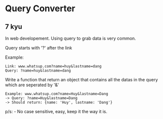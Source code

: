 # Query Converter
## 7 kyu

In web developement. Using query to grab data is very common.

Query starts with '?' after the link

Example:
```
Link: www.whatsup.com?name=huy&lastname=dang
Query: ?name=huy&lastname=dang
```

Write a function that return an object that contains all the datas in the query which are seperated by '&'
```
Example: www.whatsup.com?name=Huy&lastname=Dang
-> Query: ?name=Huy&lastname=Dang
-> Should return: {name: 'Huy', lastname: 'Dang'}
```
p/s: - No case sensitive, easy, keep it the way it is.

